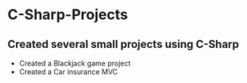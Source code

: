 # C-Sharp-Projects

## Created several small projects using C-Sharp

* Created a Blackjack game project
* Created a Car insurance MVC
